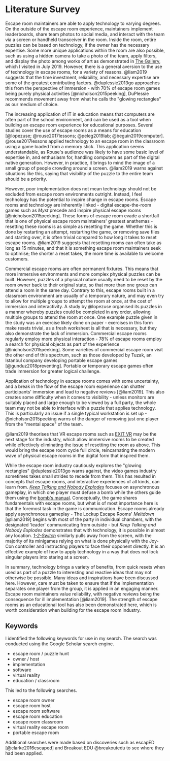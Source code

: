 # Literature Survey

Escape room maintainers are able to apply technology to varying degrees. On the
outside of the escape room experience, maintainers implement leaderboards, share
team photos to social media, and interact with the team via a screen or handheld
transceiver in the room. Inside the room, entire puzzles can be based on
technology, if the owner has the necessary expertise. Some more unique
applications within the room are also possible, such as using a hidden camera to
take a photo of the team, apply filters, and display the photo among works of
art as demonstrated in [The Gallery](https://escapist.nl/en/), which I visited
in July 2019. However, there is a general aversion to the use of technology in
escape rooms, for a variety of reasons. @liam2019 suggests that the time
investment, reliability, and necessary expertise are some of the greatest
contributing factors. @duplessie2013go approaches this from the perspective of
immersion - with 70% of escape room games being purely physical activities
[@nicholson2015peeking], DuPlessie recommends movement away from what he calls
the "glowing rectangles" as our medium of choice.

The increasing application of IT in education means that computers are often
part of the school environment, and can be used as a tool when building an
escape room experience for educational purposes. Several studies cover the use
of escape rooms as a means for education [@lopezuse; @rouse2017lessons;
@peleg2019lab; @beguin2019computer]. @rouse2017lessons applied technology to an
escape room in the classroom using a game loaded from a memory stick. This
application seems understandable, as Rouse's audience was likely to have some
basic level of expertise in, and enthusiasm for, handling computers as part of
the digital native generation. However, in practice, it brings to mind the image
of a small group of people crowding around a screen. @liam2019 warns against
situations like this, saying that visibility of the puzzle to the entire team
should be a priority. 

<!-- TODO: Reshuffle this paragraph? -->
However, poor implementation does not mean technology should not be excluded
from escape room environments outright. Instead, I feel technology has the
potential to inspire change in escape rooms. Escape rooms and technology are
inherently linked - digital escape-the-room games such as *Myst* precede and
inspire physical escape rooms [@nicholson2015peeking]. These forms of escape
room evade a shortfall that is one of physical escape room maintainers' greatest
anathemas - resetting these rooms is as simple as resetting the game. Whether
this is done by restarting an attempt, restarting the game, or removing save
files and starting over, it is often trivial compared to how long it takes to
reset escape rooms. @liam2019 suggests that resetting rooms can often take as
long as 15 minutes, and that it is something escape room maintainers seek to
optimise; the shorter a reset takes, the more time is available to welcome
customers.

Commercial escape rooms are often permanent fixtures. This means that more
immersive environments and more complex physical puzzles can be built. However,
puzzles of a physical nature usually need to be reset by the room owner back to
their original state, so that more than one group can attend a room in the same
day. Contrary to this, escape rooms built in a classroom environment are usually
of a temporary nature, and may even try to allow for multiple groups to attempt
the room at once, at the cost of immersion and interactivity. A study by
@lopezuse organised its puzzles in a manner whereby puzzles could be completed
in any order, allowing multiple groups to attend the room at once. One example
puzzle given in the study was an exercise likely done on paper - exercises in
this form make resets trivial, as a fresh worksheet is all that is necessary,
but they also demonstrate the lack of immersion. Commercial escape rooms
regularly employ more physical interaction - 78% of escape rooms employ a search
for physical objects as part of the experience [@nicholson2015peeking]. Some
varieties of commercial escape room visit the other end of this spectrum, such
as those developed by Tuzak, an Istanbul company developing portable escape
games [@gunduz2018preventing]. Portable or temporary escape games often trade
immersion for greater logical challenge.

Application of technology in escape rooms comes with some uncertainty, and a
break in the flow of the escape room experience can shatter participants'
immersion and lead to negative reviews [@liam2019]. This also creates some
difficulty when it comes to visibility - unless monitors are suitably placed and
large enough to be viewed by a full party, the whole team may not be able to
interface with a puzzle that applies technology. This is particularly an issue
if a single typical workstation is set up - @nicholson2015peeking warns of the
danger of removing just one player from the "mental space" of the team.

@liam2019 theorises that VR escape rooms such as [EXIT
VR](https://exit-vr.de/en/) may be the next stage for the industry, which allow
immersive rooms to be created while effectively eliminating the issue of
resetting the room as above. This would bring the escape room cycle full circle,
reincarnating the modern wave of physical escape rooms in the digital form that
inspired them.

While the escape room industry cautiously explores the "glowing rectangles"
@duplessie2013go warns against, the video games industry sometimes takes small
strides to recede from them. This has resulted in concepts that escape rooms,
and interactive experiences of all kinds, can learn from. [*Keep Talking and
Nobody Explodes*](https://keeptalkinggame.com/) focuses on asynchronous
gameplay, in which one player must defuse a bomb while the others guide them
using the [bomb's manual](https://bombmanual.com). Conceptually, the game shares
fundamentals with escape rooms, but what is of most importance here is that the
foremost task in the game is communication. Escape rooms already apply
asynchronous gameplay - The Lockup Escape Rooms' *Meltdown* [@liam2019] begins
with most of the party in individual chambers, with the designated 'leader'
communicating from outside - but *Keep Talking and Nobody Explodes* demonstrates
that with technology, it is possible in almost any location.
[*1-2-Switch*](https://www.nintendo.co.uk/Games/Nintendo-Switch/1-2-Switch-1173186.html)
similarly pulls away from the screen, with the majority of its minigames relying
on what is done physically with the Joy-Con controller and instructing players
to face their opponent directly. It is an effective example of how to apply
technology in a way that does not lock singular players into staring at a
screen.

In summary, technology brings a variety of benefits, from quick resets when used
as part of a puzzle to interesting and reactive ideas that may not otherwise be
possible. Many ideas and inspirations have been discussed here. However, care
must be taken to ensure that if the implementation separates one player from the
group, it is applied in an engaging manner. Escape room maintainers value
reliability, with negative reviews being the consequence for ill implementation
[@liam2019]. The strength of escape rooms as an educational tool has also been
demonstrated here, which is worth consideration when building for the escape
room industry.

## Keywords

I identified the following keywords for use in my search. The search was
conducted using the Google Scholar search engine.

- escape room / puzzle hunt
- owner / host
- implementation
- software
- virtual reality
- education / classroom

This led to the following searches.

- escape room owner
- escape room host
- escape room software
- escape room education
- escape room classroom
- virtual reality escape room
- portable escape room

Additional searches were made based on discoveries such as escapED
[@clarke2016escaped] and Breakout EDU @breakoutedu to see where they had been
applied.
